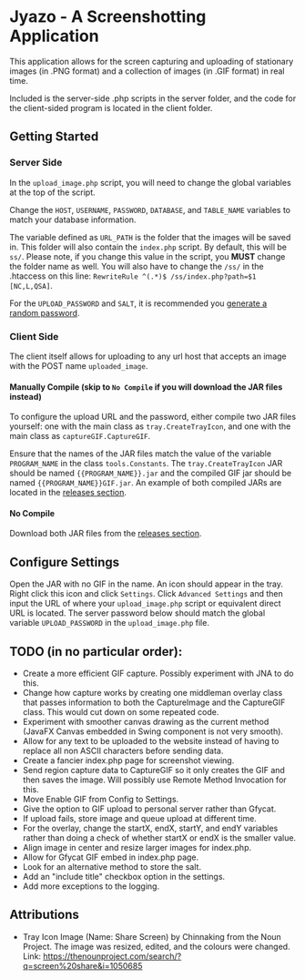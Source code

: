 # Jyazo - A Screenshotting Application
This application allows for the screen capturing and uploading of 
stationary images (in .PNG format) and a collection of images (in .GIF 
format) in real time.

Included is the server-side .php scripts in the server folder, and the
code for the client-sided program is located in the client folder.

## Getting Started
### Server Side
In the `upload_image.php` script, you will need to change the global
variables at the top of the script.

Change the `HOST`, `USERNAME`, `PASSWORD`, `DATABASE`, and `TABLE_NAME`
variables to match your database information.

The variable defined as `URL_PATH` is the folder that the images will
be saved in. This folder will also contain the `index.php` script. By
default, this will be `ss/`. Please note, if you change this value in
the script, you **MUST** change the folder name as well. You will also
have to change the `/ss/` in the .htaccess on this line:
`RewriteRule ^(.*)$ /ss/index.php?path=$1 [NC,L,QSA]`.

For the `UPLOAD_PASSWORD` and `SALT`, it is recommended you
[generate a random password](https://passwordsgenerator.net/).

### Client Side
The client itself allows for uploading to any url host that accepts an
image with the POST name `uploaded_image`.

#### Manually Compile (skip to `No Compile` if you will download the JAR files instead)

To configure the upload URL and the password, either compile two JAR
files yourself: one with the main class as `tray.CreateTrayIcon`, and
one with the main class as `captureGIF.CaptureGIF`.

Ensure that the names of the JAR files match the value of the variable
`PROGRAM_NAME` in the class `tools.Constants`. The
`tray.CreateTrayIcon` JAR should be named ``{{PROGRAM_NAME}}.jar`` and
the compiled GIF jar should be named `{{PROGRAM_NAME}}GIF.jar`. An
example of both compiled JARs are located in the 
[releases section](https://github.com/sabihismail/Jyazo-Screenshot/releases/latest).

#### No Compile

Download both JAR files from the 
[releases section](https://github.com/sabihismail/Jyazo-Screenshot/releases/latest).

## Configure Settings
Open the JAR with no GIF in the name. An icon should appear in the
tray. Right click this icon and click `Settings`. Click
`Advanced Settings` and then input the URL of where your
`upload_image.php` script or equivalent direct URL is
located. The server password below should match the global variable
`UPLOAD_PASSWORD` in the `upload_image.php` file.

## TODO (in no particular order):
* Create a more efficient GIF capture. Possibly experiment with JNA to 
do this.
* Change how capture works by creating one middleman overlay class
that passes information to both the CaptureImage and the CaptureGIF
class. This would cut down on some repeated code.
* Experiment with smoother canvas drawing as the current method
(JavaFX Canvas embedded in Swing component is not very smooth).
* Allow for any text to be uploaded to the website instead of having 
to replace all non ASCII characters before sending data.
* Create a fancier index.php page for screenshot viewing.
* Send region capture data to CaptureGIF so it only creates the GIF and
then saves the image. Will possibly use Remote Method Invocation for
this.
* Move Enable GIF from Config to Settings.
* Give the option to GIF upload to personal server rather than Gfycat.
* If upload fails, store image and queue upload at different time.
* For the overlay, change the startX, endX, startY, and endY variables
rather than doing a check of whether startX or endX is the smaller
value.
* Align image in center and resize larger images for index.php.
* Allow for Gfycat GIF embed in index.php page.
* Look for an alternative method to store the salt.
* Add an "include title" checkbox option in the settings.
* Add more exceptions to the logging.

## Attributions
* Tray Icon Image (Name: Share Screen) by Chinnaking from the Noun 
Project. The image was resized, edited, and the colours were changed.
Link: https://thenounproject.com/search/?q=screen%20share&i=1050685